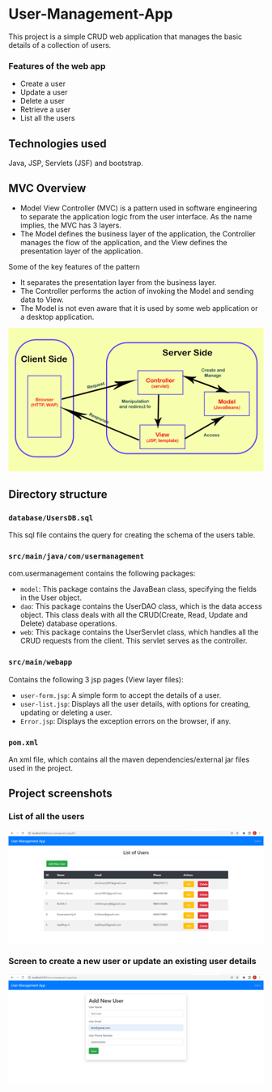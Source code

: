 # User-Management-App
This project is a simple CRUD web application that manages the basic details of a collection of users.
### Features of the web app
- Create a user
- Update a user
- Delete a user
- Retrieve a user
- List all the users
## Technologies used
Java, JSP, Servlets (JSF) and bootstrap.

## MVC Overview
- Model View Controller (MVC) is a pattern used in software engineering to separate the application logic from the user interface. As the name implies, the MVC has 3 layers.
- The Model defines the business layer of the application, the Controller manages the flow of the application, and the View defines the presentation layer of the application.

Some of the key features of the pattern
- It separates the presentation layer from the business layer.
- The Controller performs the action of invoking the Model and sending data to View.
- The Model is not even aware that it is used by some web application or a desktop application.

![ScreenShot](https://github.com/skrishnan2001/User-Management-App/blob/master/images/MVC-Design-Pattern.png)

## Directory structure
### `database/UsersDB.sql`
This sql file contains the query for creating the schema of the users table.

### `src/main/java/com/usermanagement`
com.usermanagement contains the following packages:
- `model`: This package contains the JavaBean class, specifying the fields in the User object.
- `dao`: This package contains the UserDAO class, which is the data access object. This class deals with all the CRUD(Create, Read, Update and Delete) database operations.
- `web`: This package contains the UserServlet class, which handles all the CRUD requests from the client. This servlet serves as the controller.

### `src/main/webapp`
Contains the following 3 jsp pages (View layer files):
- `user-form.jsp`: A simple form to accept the details of a user.
- `user-list.jsp`: Displays all the user details, with options for creating, updating or deleting a user.
- `Error.jsp`: Displays the exception errors on the browser, if any.

### `pom.xml`
An xml file, which contains all the maven dependencies/external jar files used in the project.

## Project screenshots
### List of all the users
![ScreenShot](https://github.com/skrishnan2001/User-Management-App/blob/master/images/UserList.PNG)

### Screen to create a new user or update an existing user details 
![ScreenShot](https://github.com/skrishnan2001/User-Management-App/blob/master/images/AddNewUser.PNG)
